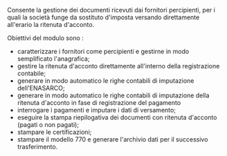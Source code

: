 Consente la gestione dei documenti ricevuti dai fornitori percipienti, per i quali la società funge da sostituto d'imposta versando direttamente all'erario la ritenuta d'acconto.

Obiettivi del modulo sono : 
 * caratterizzare i fornitori come percipienti e gestirne in modo semplificato l'anagrafica;
 * gestire la ritenuta d'acconto direttamente all'interno della registrazione contabile;
 * generare in modo automatico le righe contabili di imputazione dell'ENASARCO;
 * generare in modo automatico le righe contabili di imputazione della ritenuta d'acconto in fase di registrazione del pagamento
 * interrogare i pagamenti e imputare i dati di versamento;
 * eseguire la stampa riepilogativa dei documenti con ritenuta d'acconto (pagati o non pagati);
 * stampare le certificazioni;
 * stampare il modello 770 e generare l'archivio dati per il successivo trasferimento.
